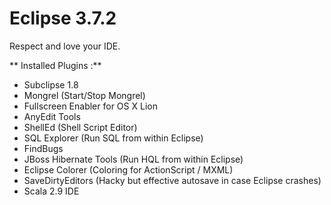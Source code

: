 Eclipse 3.7.2
===

Respect and love your IDE.

** Installed Plugins :**

 - Subclipse 1.8
 - Mongrel (Start/Stop Mongrel)
 - Fullscreen Enabler for OS X Lion
 - AnyEdit Tools
 - ShellEd (Shell Script Editor)
 - SQL Explorer (Run SQL from within Eclipse)
 - FindBugs
 - JBoss Hibernate Tools (Run HQL from within Eclipse)
 - Eclipse Colorer (Coloring for ActionScript / MXML)
 - SaveDirtyEditors (Hacky but effective autosave in case Eclipse crashes)
 - Scala 2.9 IDE
